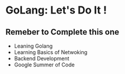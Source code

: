 # GoLang: Let's Do It !

## Remeber to Complete this one 

* Leaning Golang 
* Learning Basics of Netwoking
* Backend Development 
* Google Summer of Code
